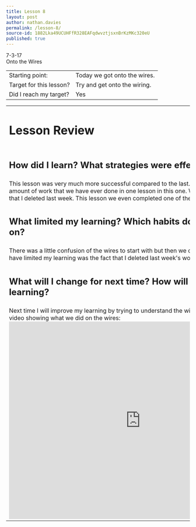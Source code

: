```yaml
---
title: Lesson 8
layout: post
author: nathan.davies
permalink: /lesson-8/
source-id: 1882Lka49UCUHFfR328EAFqdwvztjsxnBrKzMKc320eU
published: true
---
```


7-3-17<br/>
Onto the Wires

<table>
  <tr>
  <td>Starting point:</td>
  <td>Today we got onto the wires.</td>
  </tr>
  <tr>
  <td>Target for this lesson?</td>
  <td>Try and get onto the wiring.</td>
  </tr>
  <tr>
  <td>Did I reach my target?</td>
  <td>Yes
  </td>
  </tr>
  </table>


<table>
  <tr>
  <td><h1>Lesson Review</h1></td>
  </tr>
  <tr>
  <td><h2>How did I learn? What strategies were effective?</h2></td>
  </tr>
  <tr>
    <td>This lesson was very much more successful compared to the last. We did at least twice the amount of work that we have ever done in one lesson in this one. We even completed the work that I deleted last week. This lesson we even completed one of the tasks to build on the wires.</td>
  </tr>
  <tr>
  <td><h2>What limited my learning? Which habits do I need to work on?</h2></td>
  </tr>
  <tr>
    <td>There was a little confusion of the wires to start with but then we did well. I think what may have limited my learning was the fact that I deleted last week's work.</td>
  </tr>
  <tr>
  <td><h2>What will I change for next time? How will I improve my learning?</h2></td>
  </tr>
  <tr>
    <td>Next time I will improve my learning by trying to understand the wires a bit better.
Here is a video showing what we did on the wires:
<iframe width="720" height="540" src="https://www.youtube.com/embed/e-FZmZWTOxw" frameborder="0" allowfullscreen="1"></iframe>
</td>
  </tr>
</table>



